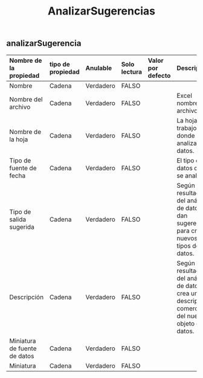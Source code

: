 ﻿---
title: AnalizarSugerencias
second_title: Aspose.Cells Cloud Documen
type: docs
url: /es/specification/model/analyzesuggestion/
description: "Aspose.Cells Especificación del modelo de nube: AnalyseSuggestion. Maneje sin esfuerzo Excel y otros documentos de hoja de cálculo con funciones como abrir, generar, editar, dividir, fusionar, comparar y convertir."
weight: 50
---
## **analizarSugerencia**

 

| Nombre de la propiedad| tipo de propiedad| Anulable| Solo lectura| Valor por defecto| Descripción|
|:- |:- |:- |:- |:- |:- |
| Nombre| Cadena| Verdadero| FALSO|||
| Nombre del archivo| Cadena| Verdadero| FALSO|| Excel nombre de archivo.|
| Nombre de la hoja| Cadena| Verdadero| FALSO|| La hoja de trabajo donde se analizan los datos.|
| Tipo de fuente de fecha| Cadena| Verdadero| FALSO|| El tipo de datos que se analizan.|
| Tipo de salida sugerida| Cadena| Verdadero| FALSO|| Según los resultados del análisis de datos, se dan sugerencias para crear nuevos tipos de datos.|
| Descripción| Cadena| Verdadero| FALSO|| Según los resultados del análisis de datos, se crea una descripción comercial del nuevo objeto de datos.|
| Miniatura de fuente de datos| Cadena| Verdadero| FALSO|||
| Miniatura| Cadena| Verdadero| FALSO|||

